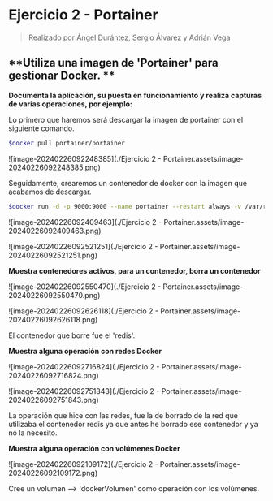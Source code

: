 # Ejercicio 2 - Portainer

> Realizado por Ángel Durántez, Sergio Álvarez y Adrián Vega

## **Utiliza una imagen de 'Portainer' para gestionar Docker. **

**Documenta la aplicación, su puesta en funcionamiento y realiza capturas de varias operaciones, por ejemplo:**

Lo primero que haremos será descargar la imagen de portainer con el siguiente comando.

```bash
$docker pull portainer/portainer
```

![image-20240226092248385](./Ejercicio 2 - Portainer.assets/image-20240226092248385.png)

Seguidamente, crearemos un contenedor de docker con la imagen que acabamos de descargar.

```bash
$docker run -d -p 9000:9000 --name portainer --restart always -v /var/run/docker.sock:/var/run/docker.sock portainer/portainer
```

![image-20240226092409463](./Ejercicio 2 - Portainer.assets/image-20240226092409463.png)

![image-20240226092521251](./Ejercicio 2 - Portainer.assets/image-20240226092521251.png)

**Muestra contenedores activos, para un contenedor, borra un contenedor**

![image-20240226092550470](./Ejercicio 2 - Portainer.assets/image-20240226092550470.png)

![image-20240226092626118](./Ejercicio 2 - Portainer.assets/image-20240226092626118.png)

El contenedor que borre fue el 'redis'.

**Muestra alguna operación con redes Docker**

![image-20240226092716824](./Ejercicio 2 - Portainer.assets/image-20240226092716824.png)

![image-20240226092751843](./Ejercicio 2 - Portainer.assets/image-20240226092751843.png)

La operación que hice con las redes, fue la de borrado de la red que utilizaba el contenedor redis ya que antes he borrado ese contenedor y ya no la necesito.

**Muestra alguna operación con volúmenes Docker**

![image-20240226092109172](./Ejercicio 2 - Portainer.assets/image-20240226092109172.png)

Cree un volumen --> 'dockerVolumen' como operación con los volúmenes.